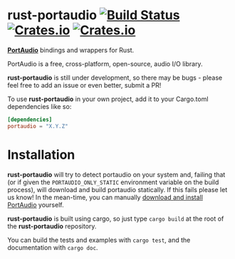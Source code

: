 rust-portaudio [![Build Status](https://travis-ci.org/RustAudio/rust-portaudio.png?branch=master)](https://travis-ci.org/RustAudio/rust-portaudio) [![Crates.io](https://img.shields.io/crates/v/portaudio.svg)](https://crates.io/crates/portaudio) [![Crates.io](https://img.shields.io/crates/l/portaudio.svg)](https://github.com/RustAudio/rust-portaudio/blob/master/LICENSE)
==============

[**PortAudio**](http://www.portaudio.com/) bindings and wrappers for Rust.

PortAudio is a free, cross-platform, open-source, audio I/O library.

**rust-portaudio** is still under development, so there may be bugs - please feel free to add an issue or even better, submit a PR!

To use **rust-portaudio** in your own project, add it to your Cargo.toml dependencies like so:

```toml
[dependencies]
portaudio = "X.Y.Z"
```


# Installation

**rust-portaudio** will try to detect portaudio on your system and, failing that (or if given the `PORTAUDIO_ONLY_STATIC` environment variable on the build process), will download and build portaudio statically. If this fails please let us know! In the mean-time, you can manually [download and install PortAudio](http://www.portaudio.com/download.html) yourself.

**rust-portaudio** is built using cargo, so just type `cargo build` at the root of the **rust-portaudio** repository.

You can build the tests and examples with `cargo test`, and the documentation with `cargo doc`.

